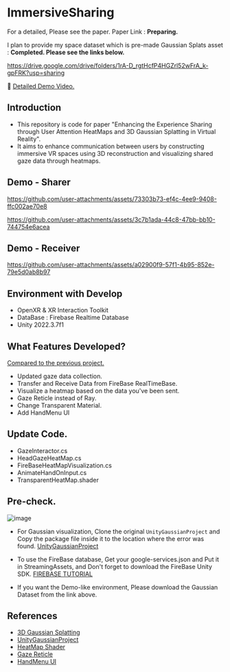 # ImmersiveSharing
For a detailed, Please see the paper. Paper Link : **Preparing.**

I plan to provide my space dataset which is pre-made Gaussian Splats asset : **Completed. Please see the links below.**

https://drive.google.com/drive/folders/1rA-D_rgtHcfP4HGZrl52wFrA_k-gpFRK?usp=sharing

🎥 [Detailed Demo Video.](https://www.youtube.com/watch?v=FXJdRBDzgeY)

## Introduction
- This repository is code for paper "Enhancing the Experience Sharing through User Attention HeatMaps and 3D Gaussian Splatting in Virtual Reality".
- It aims to enhance communication between users by constructing immersive VR spaces using 3D reconstruction and visualizing shared gaze data through heatmaps. 

## Demo - Sharer
https://github.com/user-attachments/assets/73303b73-ef4c-4ee9-9408-ffc002ae70e8

https://github.com/user-attachments/assets/3c7b1ada-44c8-47bb-bb10-744754e6acea

## Demo - Receiver
https://github.com/user-attachments/assets/a02900f9-57f1-4b95-852e-79e5d0ab8b97


 ## Environment with Develop
- OpenXR & XR Interaction Toolkit
- DataBase : Firebase Realtime Database
- Unity 2022.3.7f1

 ## What Features Developed?
 [Compared to the previous project.](https://youtu.be/bYPWlAqcOMY)
- Updated gaze data collection.
- Transfer and Receive Data from FireBase RealTimeBase.
- Visualize a heatmap based on the data you've been sent.
- Gaze Reticle instead of Ray.
- Change Transparent Material.
- Add HandMenu UI

 ## Update Code.
- GazeInteractor.cs
- HeadGazeHeatMap.cs
- FireBaseHeatMapVisualization.cs
- AnimateHandOnInput.cs
- TransparentHeatMap.shader

 ## Pre-check.
![image](https://github.com/user-attachments/assets/977cf570-8976-47ab-9cbd-bd33bd1e15d3)

- For Gaussian visualization, Clone the original `UnityGaussianProject` and Copy the package file inside it to the location where the error was found. [UnityGaussianProject](https://github.com/aras-p/UnityGaussianSplatting)

- To use the FireBase database, Get your google-services.json and Put it in StreamingAssets, and Don't forget to download the FireBase Unity SDK. [FIREBASE TUTORIAL](https://www.youtube.com/watch?v=hAa5exkTsKI&t=344s)

- If you want the Demo-like environment, Please download the Gaussian Dataset from the link above.

 ## References
- [3D Gaussian Splatting](https://github.com/graphdeco-inria/gaussian-splatting)
- [UnityGaussianProject](https://github.com/aras-p/UnityGaussianSplatting)
- [HeatMap Shader](https://github.com/ericalbers/UnityHeatmapShader?tab=readme-ov-file)
- [Gaze Reticle](https://assetstore.unity.com/packages/tools/camera/vr-gaze-interaction-system-241337)
- [HandMenu UI](https://www.youtube.com/watch?v=6PSLfRsN89g)
